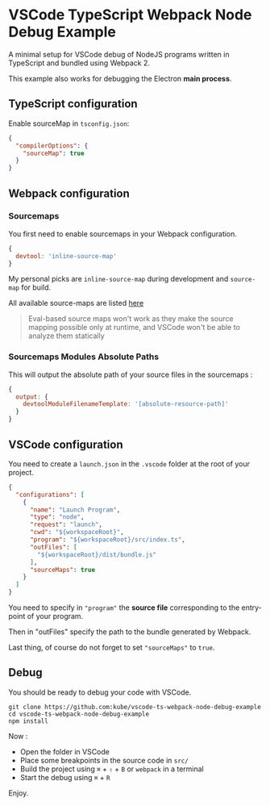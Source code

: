 VSCode TypeScript Webpack Node Debug Example
============================================

A minimal setup for VSCode debug of NodeJS programs written in TypeScript and bundled using Webpack 2.

This example also works for debugging the Electron **main process**.


TypeScript configuration
------------------------

Enable sourceMap in `tsconfig.json`:

```json
{
  "compilerOptions": {
    "sourceMap": true
  }
}
```


Webpack configuration
---------------------

### Sourcemaps

You first need to enable sourcemaps in your Webpack configuration.

```js
{
  devtool: 'inline-source-map'
}
```

My personal picks are `inline-source-map` during development and `source-map` for build.

All available source-maps are listed [here](https://webpack.js.org/configuration/devtool/)

> Eval-based source maps won't work as they make the source mapping possible only at runtime, and VSCode won't be able to analyze them statically


### Sourcemaps Modules Absolute Paths

This will output the absolute path of your source files in the sourcemaps :

```js
{
  output: {
    devtoolModuleFilenameTemplate: '[absolute-resource-path]'
  }
}
```


VSCode configuration
--------------------

You need to create a `launch.json` in the `.vscode` folder at the root of your project.

```json
{
  "configurations": [
    {
      "name": "Launch Program",
      "type": "node",
      "request": "launch",
      "cwd": "${workspaceRoot}",
      "program": "${workspaceRoot}/src/index.ts",
      "outFiles": [
        "${workspaceRoot}/dist/bundle.js"
      ],
      "sourceMaps": true
    }
  ]
}
```

You need to specify in `"program"` the **source file** corresponding to the entry-point of your program.

Then in "outFiles" specify the path to the bundle generated by Webpack.

Last thing, of course do not forget to set `"sourceMaps"` to `true`.


Debug
-----

You should be ready to debug your code with VSCode.

```
git clone https://github.com:kube/vscode-ts-webpack-node-debug-example
cd vscode-ts-webpack-node-debug-example
npm install
```

Now :

- Open the folder in VSCode
- Place some breakpoints in the source code in `src/`
- Build the project using `⌘` + `⇧` + `B` or `webpack` in a terminal
- Start the debug using `⌘` + `R`

Enjoy.
